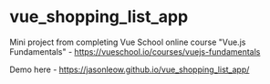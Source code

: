 # vue_shopping_list_app
Mini project from completing Vue School online course "Vue.js Fundamentals" - https://vueschool.io/courses/vuejs-fundamentals

Demo here - https://jasonleow.github.io/vue_shopping_list_app/
